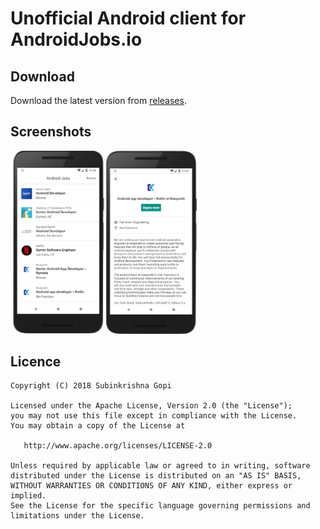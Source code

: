 # Unofficial Android client for AndroidJobs.io

## Download

Download the latest version from [releases][1].

## Screenshots

<img src="https://raw.githubusercontent.com/subinkrishna/androidjobs/master/art/screenshot.png" width="300" alt="Screensots"/> 

## Licence

    Copyright (C) 2018 Subinkrishna Gopi
    
    Licensed under the Apache License, Version 2.0 (the "License");
    you may not use this file except in compliance with the License.
    You may obtain a copy of the License at
    
       http://www.apache.org/licenses/LICENSE-2.0
    
    Unless required by applicable law or agreed to in writing, software
    distributed under the License is distributed on an "AS IS" BASIS,
    WITHOUT WARRANTIES OR CONDITIONS OF ANY KIND, either express or implied.
    See the License for the specific language governing permissions and
    limitations under the License. 
    
[1]: ../../releases